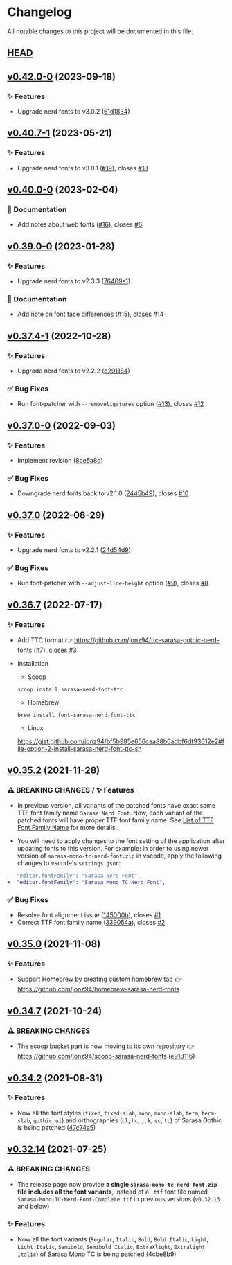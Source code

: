 # Changelog

All notable changes to this project will be documented in this file.

## [HEAD](https://github.com/jonz94/Sarasa-Gothic-Nerd-Fonts/compare/v0.42.0-0...HEAD)

## [v0.42.0-0](https://github.com/jonz94/Sarasa-Gothic-Nerd-Fonts/compare/v0.41.10-0...v0.42.0-0) (2023-09-18)

### ✨ Features

- Upgrade nerd fonts to v3.0.2 ([61d1834](https://github.com/jonz94/Sarasa-Gothic-Nerd-Fonts/commit/61d183497a7ebe8a8a306a7a689fd0078c60943b))

## [v0.40.7-1](https://github.com/jonz94/Sarasa-Gothic-Nerd-Fonts/compare/v0.40.7-0...v0.40.7-1) (2023-05-21)

### ✨ Features

- Upgrade nerd fonts to v3.0.1 ([#19](https://github.com/jonz94/Sarasa-Gothic-Nerd-Fonts/pull/19)), closes [#18](https://github.com/jonz94/Sarasa-Gothic-Nerd-Fonts/issues/18)

## [v0.40.0-0](https://github.com/jonz94/Sarasa-Gothic-Nerd-Fonts/compare/v0.39.0-0...v0.40.0-0) (2023-02-04)

### 📝 Documentation

- Add notes about web fonts ([#16](https://github.com/jonz94/Sarasa-Gothic-Nerd-Fonts/pull/16)), closes [#6](https://github.com/jonz94/Sarasa-Gothic-Nerd-Fonts/issues/6)

## [v0.39.0-0](https://github.com/jonz94/Sarasa-Gothic-Nerd-Fonts/compare/v0.38.0-0...v0.39.0-0) (2023-01-28)

### ✨ Features

- Upgrade nerd fonts to v2.3.3 ([76469e1](https://github.com/jonz94/Sarasa-Gothic-Nerd-Fonts/commit/76469e14e95b5dd631a0169472fa22d2cc4f68a9))

### 📝 Documentation

- Add note on font face differences ([#15](https://github.com/jonz94/Sarasa-Gothic-Nerd-Fonts/pull/15)), closes [#14](https://github.com/jonz94/Sarasa-Gothic-Nerd-Fonts/issues/14)

## [v0.37.4-1](https://github.com/jonz94/Sarasa-Gothic-Nerd-Fonts/compare/v0.37.4-0...v0.37.4-1) (2022-10-28)

### ✨ Features

- Upgrade nerd fonts to v2.2.2 ([d291184](https://github.com/jonz94/Sarasa-Gothic-Nerd-Fonts/commit/d291184de53cacd87cad592b793bb629b2ba2bcb))

### ✅ Bug Fixes

- Run font-patcher with `--removeligatures` option ([#13](https://github.com/jonz94/Sarasa-Gothic-Nerd-Fonts/pull/13)), closes [#12](https://github.com/jonz94/Sarasa-Gothic-Nerd-Fonts/issues/12)

## [v0.37.0-0](https://github.com/jonz94/Sarasa-Gothic-Nerd-Fonts/compare/v0.37.0...v0.37.0-0) (2022-09-03)

### ✨ Features

- Implement revision ([8ce5a8d](https://github.com/jonz94/Sarasa-Gothic-Nerd-Fonts/commit/8ce5a8d645aa65ec68d6d5e80f2be252be3b755a))

### ✅ Bug Fixes

- Downgrade nerd fonts back to v2.1.0 ([2445b49](https://github.com/jonz94/Sarasa-Gothic-Nerd-Fonts/commit/2445b4958fe1c8a92641fd0abec5293e0dfa4d7a)), closes [#10](https://github.com/jonz94/Sarasa-Gothic-Nerd-Fonts/issues/10)

## [v0.37.0](https://github.com/jonz94/Sarasa-Gothic-Nerd-Fonts/compare/v0.36.8...v0.37.0) (2022-08-29)

### ✨ Features

- Upgrade nerd fonts to v2.2.1 ([24d54d9](https://github.com/jonz94/Sarasa-Gothic-Nerd-Fonts/commit/24d54d9c4b0d54eef0aadde07c15600aa0c400b9))

### ✅ Bug Fixes

- Run font-patcher with `--adjust-line-height` option ([#9](https://github.com/jonz94/Sarasa-Gothic-Nerd-Fonts/pull/9)), closes [#8](https://github.com/jonz94/Sarasa-Gothic-Nerd-Fonts/issues/8)

## [v0.36.7](https://github.com/jonz94/Sarasa-Gothic-Nerd-Fonts/compare/v0.36.6...v0.36.7) (2022-07-17)

### ✨ Features

- Add TTC format 👉 https://github.com/jonz94/ttc-sarasa-gothic-nerd-fonts ([#7](https://github.com/jonz94/Sarasa-Gothic-Nerd-Fonts/pull/7)), closes [#3](https://github.com/jonz94/Sarasa-Gothic-Nerd-Fonts/issues/3)

- Installation

  - Scoop

  ```
  scoop install sarasa-nerd-font-ttc
  ```

  - Homebrew

  ```shell
  brew install font-sarasa-nerd-font-ttc
  ```

  - Linux

  https://gist.github.com/jonz94/bf5b885e656caa88b6adbf6df93612e2#file-option-2-install-sarasa-nerd-font-ttc-sh

## [v0.35.2](https://github.com/jonz94/Sarasa-Gothic-Nerd-Fonts/compare/v0.35.1...v0.35.2) (2021-11-28)

### ⚠ BREAKING CHANGES / ✨ Features

- In previous version, all variants of the patched fonts have exact same TTF font family name `Sarasa Nerd Font`. Now, each variant of the patched fonts will have proper TTF font family name. See [List of TTF Font Family Name](docs/ttf-font-family-name.md) for more details.

- You will need to apply changes to the font setting of the application after updating fonts to this version. For example: in order to using newer version of `sarasa-mono-tc-nerd-font.zip` in vscode, apply the following changes to vscode's `settings.json`:

```diff
-  "editor.fontFamily": "Sarasa Nerd Font",
+  "editor.fontFamily": "Sarasa Mono TC Nerd Font",
```

### ✅ Bug Fixes

- Resolve font alignment issue ([145000b](https://github.com/jonz94/Sarasa-Gothic-Nerd-Fonts/commit/145000bf0a64ae0bf17b99e483fb40e414ef6cad)), closes [#1](https://github.com/jonz94/Sarasa-Gothic-Nerd-Fonts/issues/1)
- Correct TTF font family name ([339054a](https://github.com/jonz94/Sarasa-Gothic-Nerd-Fonts/commit/339054a9d8c3a70d61abbe60f857031ade8cfee4)), closes [#2](https://github.com/jonz94/Sarasa-Gothic-Nerd-Fonts/issues/2)

## [v0.35.0](https://github.com/jonz94/Sarasa-Gothic-Nerd-Fonts/compare/v0.34.7...v0.35.0) (2021-11-08)

### ✨ Features

- Support [Homebrew](https://brew.sh) by creating custom homebrew tap 👉 https://github.com/jonz94/homebrew-sarasa-nerd-fonts

## [v0.34.7](https://github.com/jonz94/Sarasa-Gothic-Nerd-Fonts/compare/v0.34.6...v0.34.7) (2021-10-24)

### ⚠ BREAKING CHANGES

- The scoop bucket part is now moving to its own repository 👉 https://github.com/jonz94/scoop-sarasa-nerd-fonts ([e918116](https://github.com/jonz94/Sarasa-Gothic-Nerd-Fonts/commit/e9181166332ef7d858aff69577f5c5c7bb52441c))

## [v0.34.2](https://github.com/jonz94/Sarasa-Gothic-Nerd-Fonts/compare/v0.34.1...v0.34.2) (2021-08-31)

### ✨ Features

- Now all the font styles (`fixed`, `fixed-slab`, `mono`, `mono-slab`, `term`, `term-slab`, `gothic`, `ui`) and orthographies (`cl`, `hc`, `j`, `k`, `sc`, `tc`) of Sarasa Gothic is being patched ([47c74a5](https://github.com/jonz94/Sarasa-Gothic-Nerd-Fonts/commit/47c74a580cbb332b81104f8db6b4c44729b6d125))

## [v0.32.14](https://github.com/jonz94/Sarasa-Gothic-Nerd-Fonts/compare/v0.32.13...v0.32.14) (2021-07-25)

### ⚠ BREAKING CHANGES

- The release page now provide **a single `sarasa-mono-tc-nerd-font.zip` file includes all the font variants**, instead of a `.ttf` font file named `Sarasa-Mono-TC-Nerd-Font-Complete.ttf` in previous versions (`v0.32.13` and below)

### ✨ Features

- Now all the font variants (`Regular`, `Italic`, `Bold`, `Bold Italic`, `Light`, `Light Italic`, `Semibold`, `Semibold Italic`, `ExtraXlight`, `Extralight Italic`) of Sarasa Mono TC is being patched ([4cbe8b9](https://github.com/jonz94/Sarasa-Gothic-Nerd-Fonts/commit/4cbe8b964e618d559adcf6e9eaac9d6c0432a828))
